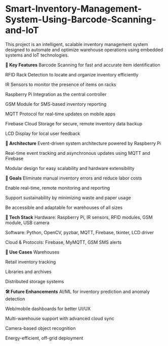 # Smart-Inventory-Management-System-Using-Barcode-Scanning-and-IoT
This project is an intelligent, scalable inventory management system designed to automate and optimize warehouse operations using embedded systems and IoT technologies.

**🔧 Key Features**
Barcode Scanning for fast and accurate item identification

RFID Rack Detection to locate and organize inventory efficiently

IR Sensors to monitor the presence of items on racks

Raspberry Pi Integration as the central controller

GSM Module for SMS-based inventory reporting

MQTT Protocol for real-time updates on mobile apps

Firebase Cloud Storage for secure, remote inventory data backup

LCD Display  for local user feedback 

**🧠 Architecture**
Event-driven system architecture powered by Raspberry Pi

Real-time event tracking and asynchronous updates using MQTT and Firebase

Modular design for easy scalability and hardware extensibility

**🎯 Goals**
Eliminate manual inventory errors and reduce labor costs

Enable real-time, remote monitoring and reporting

Support sustainability by minimizing waste and paper usage

Be accessible and adaptable for warehouses of all sizes

**🚀 Tech Stack**
Hardware: Raspberry Pi, IR sensors, RFID modules, GSM module, USB camera

Software: Python, OpenCV, pyzbar, MQTT, Firebase, tkinter, LCD driver

Cloud & Protocols: Firebase, MyMQTT, GSM SMS alerts

**📱 Use Cases**
Warehouses

Retail inventory tracking

Libraries and archives

Distributed storage systems

**🛠️ Future Enhancements**
AI/ML for inventory prediction and anomaly detection

Web/mobile dashboards for better UI/UX

Multi-warehouse support with advanced cloud sync

Camera-based object recognition

Energy-efficient, off-grid deployment
